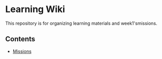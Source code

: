 # Learning Wiki

This repository is for organizing learning materials and week1'smissions.

## Contents

- [Missions](missions)
